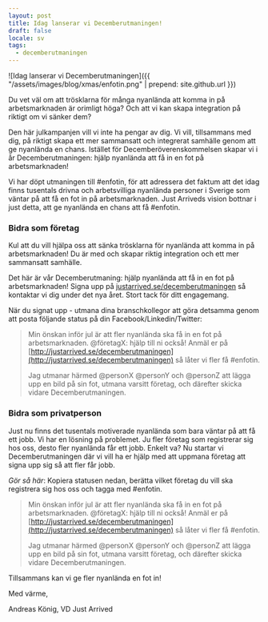 ```yaml
---
layout: post
title: Idag lanserar vi Decemberutmaningen!
draft: false
locale: sv
tags:
  - decemberutmaningen
---
```


![Idag lanserar vi Decemberutmaningen]({{ "/assets/images/blog/xmas/enfotin.png" | prepend: site.github.url }})


Du vet väl om att trösklarna för många nyanlända att komma in på arbetsmarknaden är orimligt höga? Och att vi kan skapa integration på riktigt om vi sänker dem?


Den här julkampanjen vill vi inte ha pengar av dig. Vi vill, tillsammans med dig, på riktigt skapa ett mer sammansatt och integrerat samhälle genom att ge nyanlända en chans. Istället för Decemberöverenskommelsen skapar vi i år Decemberutmaningen: hjälp nyanlända att få in en fot på arbetsmarknaden!


Vi har döpt utmaningen till #enfotin, för att adressera det faktum att det idag finns tusentals drivna och arbetsvilliga nyanlända personer i Sverige som väntar på att få en fot in på arbetsmarknaden. Just Arriveds vision bottnar i just detta, att ge nyanlända en chans att få #enfotin.

### Bidra som företag

Kul att du vill hjälpa oss att sänka trösklarna för nyanlända att komma in på arbetsmarknaden! Du är med och skapar riktig integration och ett mer sammansatt samhälle.

Det här är vår Decemberutmaning: hjälp nyanlända att få in en fot på arbetsmarknaden! Signa upp på [justarrived.se/decemberutmaningen](http://justarrived.se/decemberutmaningen) så kontaktar vi dig under det nya året. Stort tack för ditt engagemang.


När du signat upp - utmana dina branschkollegor att göra detsamma genom att posta följande status på din Facebook/Linkedin/Twitter:


> Min önskan inför jul är att fler nyanlända ska få in en fot på arbetsmarknaden. @företagX: hjälp till ni också! Anmäl er på [http://justarrived.se/decemberutmaningen](http://justarrived.se/decemberutmaningen) så låter vi fler få #enfotin.
>
>
> Jag utmanar härmed @personX @personY och @personZ att lägga upp en bild på sin fot, utmana varsitt företag, och därefter skicka vidare Decemberutmaningen.


### Bidra som privatperson

Just nu finns det tusentals motiverade nyanlända som bara väntar på att få ett jobb. Vi har en lösning på problemet. Ju fler företag som registrerar sig hos oss, desto fler nyanlända får ett jobb. Enkelt va? Nu startar vi Decemberutmaningen där vi vill ha er hjälp med att uppmana företag att signa upp sig så att fler får jobb.

_Gör så här_: Kopiera statusen nedan, berätta vilket företag du vill ska registrera sig hos oss och tagga med #enfotin.

> Min önskan inför jul är att fler nyanlända ska få in en fot på arbetsmarknaden. @företagX: hjälp till ni också! Anmäl er på [http://justarrived.se/decemberutmaningen](http://justarrived.se/decemberutmaningen) så låter vi fler få #enfotin.
>
>
> Jag utmanar härmed @personX @personY och @personZ att lägga upp en bild på sin fot, utmana varsitt företag, och därefter skicka vidare Decemberutmaningen.

Tillsammans kan vi ge fler nyanlända en fot in!


Med värme,


Andreas König, VD Just Arrived
